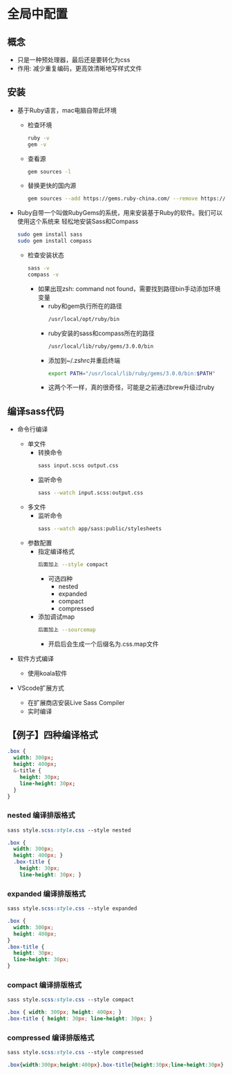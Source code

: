 # 全局中配置

## 概念

- 只是一种预处理器，最后还是要转化为css
- 作用: 减少重复编码，更高效清晰地写样式文件

## 安装

- 基于Ruby语言，mac电脑自带此环境

    - 检查环境
        ```bash
        ruby -v
        gem -v
        ```
        
    - 查看源
        ```bash
        gem sources -l
        ```
    - 替换更快的国内源
        ```bash
        gem sources --add https://gems.ruby-china.com/ --remove https://rubygems.org/
        ```

- Ruby自带一个叫做RubyGems的系统，用来安装基于Ruby的软件。我们可以使用这个系统来 轻松地安装Sass和Compass
    ```bash
    sudo gem install sass
    sudo gem install compass
    ```
    
    - 检查安装状态
        ```bash
        sass -v
        compass -v
        ```
        - 如果出现zsh: command not found，需要找到路径bin手动添加环境变量
            - ruby和gem执行所在的路径
                ```bash
                /usr/local/opt/ruby/bin
                ```
            - ruby安装的sass和compass所在的路径
                ```bash
                /usr/local/lib/ruby/gems/3.0.0/bin
                ```
            - 添加到~/.zshrc并重启终端
                ```bash
                export PATH="/usr/local/lib/ruby/gems/3.0.0/bin:$PATH"
                ```
            - 这两个不一样，真的很奇怪，可能是之前通过brew升级过ruby
        
## 编译sass代码

- 命令行编译
    - 单文件
        - 转换命令
            ```bash
            sass input.scss output.css
            ```
        - 监听命令
            ```bash
            sass --watch input.scss:output.css
            ```
    - 多文件
        - 监听命令
            ```bash
            sass --watch app/sass:public/stylesheets
            ```
    - 参数配置
        - 指定编译格式
            ```bash
            后面加上 --style compact
            ```
            - 可选四种
                - nested
                - expanded
                - compact
                - compressed
        - 添加调试map
            ```bash
            后面加上 --sourcemap
            ```
            - 开启后会生成一个后缀名为.css.map文件

- 软件方式编译
    - 使用koala软件

- VScode扩展方式
    - 在扩展商店安装Live Sass Compiler
    - 实时编译

## 【例子】四种编译格式

```sass
.box {
  width: 300px;
  height: 400px;
  &-title {
    height: 30px;
    line-height: 30px;
  }
}
```

### nested 编译排版格式

```css
sass style.scss:style.css --style nested

.box {
  width: 300px;
  height: 400px; }
  .box-title {
    height: 30px;
    line-height: 30px; }
```

### expanded 编译排版格式

```css
sass style.scss:style.css --style expanded

.box {
  width: 300px;
  height: 400px;
}
.box-title {
  height: 30px;
  line-height: 30px;
}
```

### compact 编译排版格式

```css
sass style.scss:style.css --style compact

.box { width: 300px; height: 400px; }
.box-title { height: 30px; line-height: 30px; }
```

### compressed 编译排版格式

```css
sass style.scss:style.css --style compressed

.box{width:300px;height:400px}.box-title{height:30px;line-height:30px}
```